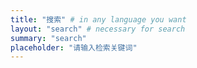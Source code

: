 ```yaml
---
title: "搜索" # in any language you want
layout: "search" # necessary for search
summary: "search"
placeholder: "请输入检索关键词"
---
```

